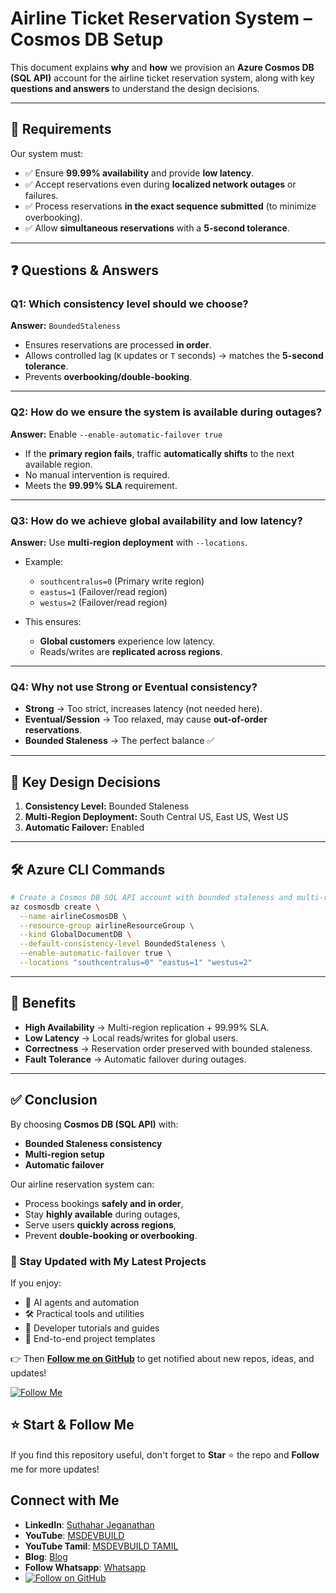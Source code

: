 # Airline Ticket Reservation System – Cosmos DB Setup

This document explains **why** and **how** we provision an **Azure Cosmos DB (SQL API)** account for the airline ticket reservation system, along with key **questions and answers** to understand the design decisions.

---

## 📌 Requirements

Our system must:

* ✅ Ensure **99.99% availability** and provide **low latency**.
* ✅ Accept reservations even during **localized network outages** or failures.
* ✅ Process reservations **in the exact sequence submitted** (to minimize overbooking).
* ✅ Allow **simultaneous reservations** with a **5-second tolerance**.

---

## ❓ Questions & Answers

### Q1: Which **consistency level** should we choose?

**Answer:** `BoundedStaleness`

* Ensures reservations are processed **in order**.
* Allows controlled lag (`K` updates or `T` seconds) → matches the **5-second tolerance**.
* Prevents **overbooking/double-booking**.

---

### Q2: How do we ensure the system is **available during outages**?

**Answer:** Enable `--enable-automatic-failover true`

* If the **primary region fails**, traffic **automatically shifts** to the next available region.
* No manual intervention is required.
* Meets the **99.99% SLA** requirement.

---

### Q3: How do we achieve **global availability and low latency**?

**Answer:** Use **multi-region deployment** with `--locations`.

* Example:

  * `southcentralus=0` (Primary write region)
  * `eastus=1` (Failover/read region)
  * `westus=2` (Failover/read region)
* This ensures:

  * **Global customers** experience low latency.
  * Reads/writes are **replicated across regions**.

---

### Q4: Why not use **Strong** or **Eventual consistency**?

* **Strong** → Too strict, increases latency (not needed here).
* **Eventual/Session** → Too relaxed, may cause **out-of-order reservations**.
* **Bounded Staleness** → The perfect balance ✅

---

## 🧩 Key Design Decisions

1. **Consistency Level:** Bounded Staleness
2. **Multi-Region Deployment:** South Central US, East US, West US
3. **Automatic Failover:** Enabled

---

## 🛠️ Azure CLI Commands

```bash
# Create a Cosmos DB SQL API account with bounded staleness and multi-region setup
az cosmosdb create \
  --name airlineCosmosDB \
  --resource-group airlineResourceGroup \
  --kind GlobalDocumentDB \
  --default-consistency-level BoundedStaleness \
  --enable-automatic-failover true \
  --locations "southcentralus=0" "eastus=1" "westus=2"
```

---

## 🚀 Benefits

* **High Availability** → Multi-region replication + 99.99% SLA.
* **Low Latency** → Local reads/writes for global users.
* **Correctness** → Reservation order preserved with bounded staleness.
* **Fault Tolerance** → Automatic failover during outages.

---

## ✅ Conclusion

By choosing **Cosmos DB (SQL API)** with:

* **Bounded Staleness consistency**
* **Multi-region setup**
* **Automatic failover**

Our airline reservation system can:

* Process bookings **safely and in order**,
* Stay **highly available** during outages,
* Serve users **quickly across regions**,
* Prevent **double-booking or overbooking**.
### 🔔 Stay Updated with My Latest Projects

If you enjoy:
- 🧠 AI agents and automation
- 🛠️ Practical tools and utilities
- 📘 Developer tutorials and guides
- 🚀 End-to-end project templates

👉 Then **[Follow me on GitHub](https://github.com/jssuthahar)** to get notified about new repos, ideas, and updates!

[![Follow Me](https://img.shields.io/github/followers/jssuthahar?label=Follow&style=social)](https://github.com/jssuthahar)

## ⭐ Start & Follow Me
If you find this repository useful, don't forget to **Star** ⭐ the repo and **Follow** me for more updates!

 ## Connect with Me
- **LinkedIn**: [Suthahar Jeganathan](https://www.linkedin.com/in/jssuthahar/)
- **YouTube**: [MSDEVBUILD](https://www.youtube.com/@MSDEVBUILD)
- **YouTube Tamil**: [MSDEVBUILD TAMIL](https://www.youtube.com/@MSDEVBUILDTamil)
- **Blog**: [Blog](https://www.msdevbuild.com/)
- **Follow Whatsapp**: [Whatsapp](https://www.whatsapp.com/channel/0029Va5j2rHEFeXcTlUhQB0J)
- [![Follow on GitHub](https://img.shields.io/github/followers/jssuthahar?label=Follow&style=social)](https://github.com/jssuthahar)



